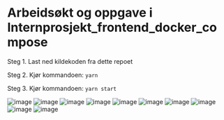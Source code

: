 # Arbeidsøkt og oppgave i Internprosjekt_frontend_docker_compose

Steg 1. Last ned kildekoden fra dette repoet

Steg 2. Kjør kommandoen: `yarn`

Steg 3. Kjør kommandoen: `yarn start`

![image](https://user-images.githubusercontent.com/36536861/223677363-1dfce88d-23c7-4efb-b8fc-2d4c1cddbfbf.png)
![image](https://user-images.githubusercontent.com/36536861/223677438-e05d05f5-a2a2-4c06-8206-4a45a41d5444.png)
![image](https://user-images.githubusercontent.com/36536861/223677510-dfe1695f-65da-4a88-8244-912d8e31c253.png)
![image](https://user-images.githubusercontent.com/36536861/223677575-5b7cd6e0-e253-4076-970a-bb278156ae7b.png)
![image](https://user-images.githubusercontent.com/36536861/223677619-1b27021c-3558-4555-8310-72ff07532ea3.png)
![image](https://user-images.githubusercontent.com/36536861/223677670-4d627f62-5e04-4473-bf3b-0e6b39fee876.png)
![image](https://user-images.githubusercontent.com/36536861/223677761-885567b5-2fc4-4f1f-a113-8f043e4f1cfb.png)
![image](https://user-images.githubusercontent.com/36536861/223677814-32d3008b-c531-43b1-a199-646abe4f8d82.png)
![image](https://user-images.githubusercontent.com/36536861/223677872-5445ad3a-7e47-4e32-8340-9d329ea56652.png)
![image](https://user-images.githubusercontent.com/36536861/223677915-77c9dc11-2586-4c3a-a722-c7cbfdc04acc.png)
